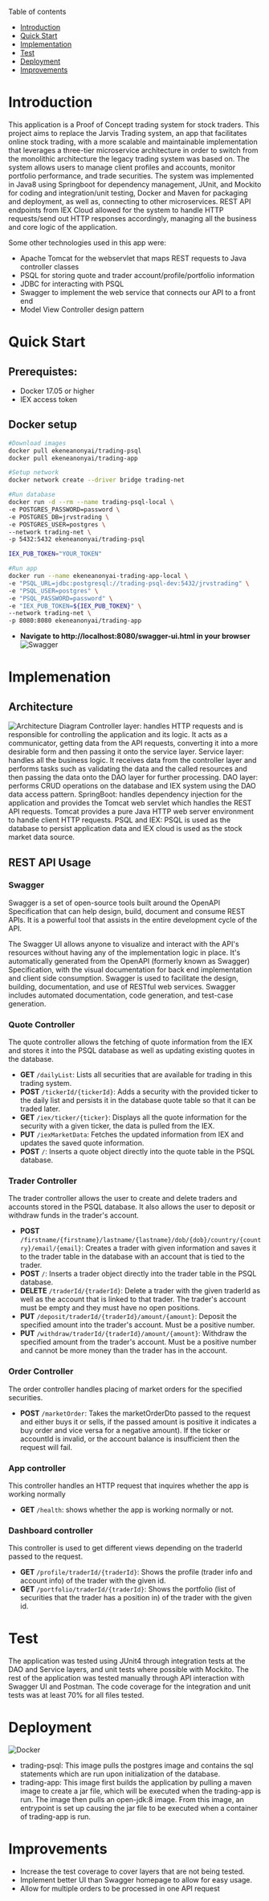 Table of contents
* [Introduction](#Introduction)
* [Quick Start](#QuickStart)
* [Implementation](#Implementation)
* [Test](#Test)
* [Deployment](#Deployment)
* [Improvements](#Improvements)

# Introduction
This application is a Proof of Concept trading system for stock traders.
This project aims to replace the Jarvis Trading system, an app that facilitates online stock trading,
with a more scalable and maintainable implementation that leverages a three-tier microservice
architecture in order to switch from the monolithic architecture the legacy trading system was 
based on. The system allows users to manage client profiles and accounts, monitor portfolio performance, and trade securities. The system
was implemented in Java8 using Springboot for dependency management, JUnit, and Mockito for coding and integration/unit testing, 
Docker and Maven for packaging and deployment, as well as, connecting to other microservices. REST API endpoints from IEX Cloud 
allowed for the system to handle HTTP requests/send out HTTP responses accordingly, managing all the business and core 
logic of the application. 

Some other technologies used in this app were:
- Apache Tomcat for the webservlet that maps REST requests to Java controller classes
- PSQL for storing quote and trader account/profile/portfolio information
- JDBC for interacting with PSQL
- Swagger to implement the web service that connects our API to a front end
- Model View Controller design pattern

# Quick Start

## Prerequistes:

- Docker 17.05 or higher
- IEX access token

## Docker setup

```bash
#Download images
docker pull ekeneanonyai/trading-psql
docker pull ekeneanonyai/trading-app

#Setup network
docker network create --driver bridge trading-net

#Run database
docker run -d --rm --name trading-psql-local \
-e POSTGRES_PASSWORD=password \
-e POSTGRES_DB=jrvstrading \
-e POSTGRES_USER=postgres \
--network trading-net \
-p 5432:5432 ekeneanonyai/trading-psql

IEX_PUB_TOKEN="YOUR_TOKEN"

#Run app
docker run --name ekeneanonyai-trading-app-local \
-e "PSQL_URL=jdbc:postgresql://trading-psql-dev:5432/jrvstrading" \
-e "PSQL_USER=postgres" \
-e "PSQL_PASSWORD=password" \
-e "IEX_PUB_TOKEN=${IEX_PUB_TOKEN}" \
--network trading-net \
-p 8080:8080 ekeneanonyai/trading-app
```
* **Navigate to http://localhost:8080/swagger-ui.html in your browser**
  ![Swagger](assets/Swagger_UI.png)

# Implemenation
## Architecture
![Architecture Diagram](assets/ComponentDiagram.png)
Controller layer: handles HTTP requests and is responsible for controlling the application and its logic. It acts as a communicator, getting data from the API requests, converting it into a more desirable form and then passing it onto the service layer.
Service layer: handles all the business logic. It receives data from the controller layer and performs tasks such as validating the data and the called resources and then passing the data onto the DAO layer for further processing.
DAO layer: performs CRUD operations on the database and IEX system using the DAO data access pattern.
SpringBoot: handles dependency injection for the application and provides the Tomcat web servlet which handles the REST API requests. Tomcat provides a pure Java HTTP web server environment to handle client HTTP requests.
PSQL and IEX: PSQL is used as the database to persist application data and IEX cloud is used as the stock market data source.

## REST API Usage
### Swagger
Swagger is a set of open-source tools built around the OpenAPI Specification that can help design,
build, document and consume REST APIs. It is a powerful tool that assists in the entire development
cycle of the API.

The Swagger UI allows anyone to visualize and interact with the API's resources without having any of the implementation 
logic in place. It's automatically generated from the OpenAPI (formerly known as Swagger) Specification, with the visual 
documentation for back end implementation and client side consumption. Swagger is used to facilitate the design, building, 
documentation, and use of RESTful web services. Swagger includes automated documentation, code generation, and test-case 
generation.

### Quote Controller
The quote controller allows the fetching of quote information from the IEX and stores it into the PSQL database as well as updating existing quotes
in the database.
- **GET** `/dailyList`: Lists all securities that are available for trading in this trading system.
- **POST** `/tickerId/{tickerId}`: Adds a security with the provided ticker to the daily list and persists it in the database quote table so
  that it can be traded later.
- **GET** `/iex/ticker/{ticker}`: Displays all the quote information for the security with a given ticker, the data is pulled from the IEX.
- **PUT** `/iexMarketData`: Fetches the updated information from IEX and updates the saved quote information.
- **POST** `/`: Inserts a quote object directly into the quote table in the PSQL database.
### Trader Controller
The trader controller allows the user to create and delete traders and accounts stored in the PSQL database. It also allows the user to deposit
or withdraw funds in the trader's account.
- **POST** `/firstname/{firstname}/lastname/{lastname}/dob/{dob}/country/{country}/email/{email}`: Creates a trader with given information and saves
  it to the trader table in the database with an account that is tied to the trader.
- **POST** `/`: Inserts a trader object directly into the trader table in the PSQL database.
- **DELETE** `/traderId/{traderId}`: Delete a trader with the given traderId as well as the account that is linked to that trader. The trader's
  account must be empty and they must have no open positions.
- **PUT** `/deposit/traderId/{traderId}/amount/{amount}`: Deposit the specified amount into the trader's account. Must be a positive number.
- **PUT** `/withdraw/traderId/{traderId}/amount/{amount}`: Withdraw the specified amount from the trader's account. Must be a positive number and
  cannot be more money than the trader has in the account.
### Order Controller
The order controller handles placing of market orders for the specified securities.
- **POST** `/marketOrder`: Takes the marketOrderDto passed to the request and either buys it or sells, if the passed amount is positive it
  indicates a buy order and vice versa for a negative amount). If the ticker or accountId is invalid, or the account balance is insufficient
  then the request will fail.
### App controller
This controller handles an HTTP request that inquires whether the app is working normally
- **GET** `/health`: shows whether the app is working normally or not.
### Dashboard controller
This controller is used to get different views depending on the traderId passed to the request.
- **GET** `/profile/traderId/{traderId}`: Shows the profile (trader info and account info) of the trader with the given id.
- **GET** `/portfolio/traderId/{traderId}`: Shows the portfolio (list of securities that the trader has a position in) of the trader with the given id.

# Test
The application was tested using JUnit4 through integration tests at the DAO and Service layers, and unit tests where possible 
with Mockito. The rest of the application was tested manually through API interaction with Swagger UI and Postman. 
The code coverage for the integration and unit tests was at least 70% for all files tested.

# Deployment
![Docker](./assets/docker.jpg)
- trading-psql: This image pulls the postgres image and contains the sql statements which are run upon initialization of the database.
- trading-app: This image first builds the application by pulling a maven image to create a jar file, which will be executed when the 
trading-app is run. The image then pulls an open-jdk:8 image. From this image, an entrypoint is set up causing the jar file to be executed
  when a container of trading-app is run.

# Improvements
- Increase the test coverage to cover layers that are not being tested.
- Implement better UI than Swagger homepage to allow for easy usage.
- Allow for multiple orders to be processed in one API request